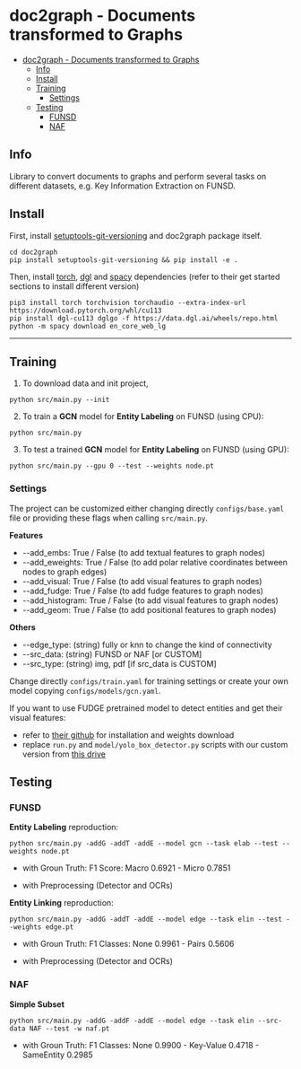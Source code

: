 # doc2graph - Documents transformed to Graphs

- [doc2graph - Documents transformed to Graphs](#doc2graph---documents-transformed-to-graphs)
  - [Info](#info)
  - [Install](#install)
  - [Training](#training)
    - [Settings](#settings)
  - [Testing](#testing)
    - [FUNSD](#funsd)
    - [NAF](#naf)

## Info
Library to convert documents to graphs and perform several tasks on different datasets, e.g. Key Information Extraction on FUNSD.

## Install
First, install [setuptools-git-versioning](https://pypi.org/project/setuptools-git-versioning/) and doc2graph package itself.
```
cd doc2graph
pip install setuptools-git-versioning && pip install -e .
```
Then, install [torch](https://pytorch.org/get-started/locally/), [dgl](https://www.dgl.ai/pages/start.html) and [spacy](https://spacy.io/usage/models#quickstart) dependencies (refer to their get started sections to install different version)
```
pip3 install torch torchvision torchaudio --extra-index-url https://download.pytorch.org/whl/cu113
pip install dgl-cu113 dglgo -f https://data.dgl.ai/wheels/repo.html
python -m spacy download en_core_web_lg
```

---
## Training
1. To download data and init project,
```
python src/main.py --init
```
2. To train a **GCN** model for **Entity Labeling** on FUNSD (using CPU):
```
python src/main.py
```
3. To test a trained **GCN** model for **Entity Labeling** on FUNSD (using GPU):
```
python src/main.py --gpu 0 --test --weights node.pt
```

### Settings
The project can be customized either changing directly `configs/base.yaml` file or providing these flags when calling `src/main.py`.

**Features**
 - --add_embs: True / False (to add textual features to graph nodes)
 - --add_eweights: True / False (to add polar relative coordinates between nodes to graph edges)
 - --add_visual: True / False (to add visual features to graph nodes)
 - --add_fudge: True / False (to add fudge features to graph nodes)
 - --add_histogram: True / False (to add visual features to graph nodes)
 - --add_geom: True / False (to add positional features to graph nodes)

**Others**
 - --edge_type: (string) fully or knn to change the kind of connectivity
 - --src_data: (string) FUNSD or NAF [or CUSTOM]
 - --src_type: (string) img, pdf [if src_data is CUSTOM]

Change directly `configs/train.yaml` for training settings or create your own model copying `configs/models/gcn.yaml`.

If you want to use FUDGE pretrained model to detect entities and get their visual features:
- refer to [their github](https://github.com/herobd/FUDGE) for installation and weights download
- replace `run.py` and `model/yolo_box_detector.py` scripts with our custom version from [this drive](https://drive.google.com/drive/folders/1K66A_z-x7cF9piHN_T8TWuJ8k9LOAm7Y?usp=sharing)

## Testing
### FUNSD

**Entity Labeling** reproduction:
```
python src/main.py -addG -addT -addE --model gcn --task elab --test --weights node.pt
```
- with Groun Truth: F1 Score: Macro 0.6921 - Micro 0.7851

- with Preprocessing (Detector and OCRs)

**Entity Linking** reproduction:
```
python src/main.py -addG -addT -addE --model edge --task elin --test --weights edge.pt
```
- with Groun Truth: F1 Classes: None 0.9961 - Pairs 0.5606

- with Preprocessing (Detector and OCRs)

### NAF
**Simple Subset**
```
python src/main.py -addG -addF -addE --model edge --task elin --src-data NAF --test -w naf.pt
```
- with Groun Truth: F1 Classes: None 0.9900 - Key-Value 0.4718 - SameEntity 0.2985